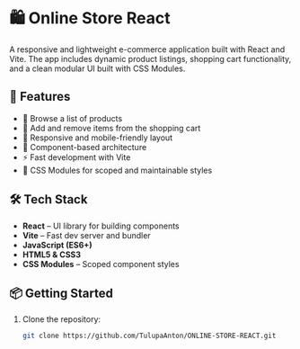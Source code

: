 # 🛍️ Online Store React

A responsive and lightweight e-commerce application built with React and Vite. The app includes dynamic product listings, shopping cart functionality, and a clean modular UI built with CSS Modules.

## 🚀 Features

- 🧾 Browse a list of products
- 🛒 Add and remove items from the shopping cart
- 📱 Responsive and mobile-friendly layout
- 🧩 Component-based architecture
- ⚡ Fast development with Vite
- 🎨 CSS Modules for scoped and maintainable styles

## 🛠️ Tech Stack

- **React** – UI library for building components
- **Vite** – Fast dev server and bundler
- **JavaScript (ES6+)**
- **HTML5 & CSS3**
- **CSS Modules** – Scoped component styles

## 📦 Getting Started

1. Clone the repository:
   ```bash
   git clone https://github.com/TulupaAnton/ONLINE-STORE-REACT.git
